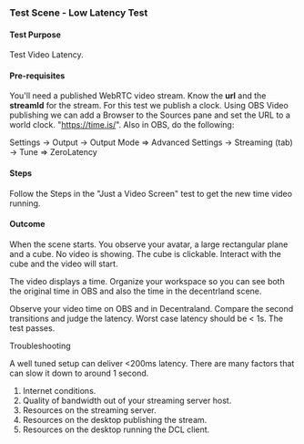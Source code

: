 ### Test Scene - Low Latency Test

#### Test Purpose

Test Video Latency.

#### Pre-requisites

You'll need a published WebRTC video stream. Know the **url** and the **streamId** for the stream.
For this test we publish a clock. Using OBS Video publishing we can add a Browser to the Sources pane and set the URL to a world clock. "https://time.is/".
Also in OBS, do the following:

Settings -> Output -> Output Mode => Advanced
Settings -> Streaming (tab) -> Tune => ZeroLatency

#### Steps

Follow the Steps in the "Just a Video Screen" test to get the new time video running.

#### Outcome

When the scene starts. You observe your avatar, a large rectangular plane and a cube. No video is showing.
The cube is clickable. Interact with the cube and the video will start.

The video displays a time. Organize your workspace so you can see both the original time in OBS and also the time in the decentrland scene.

Observe your video time on OBS and in Decentraland. Compare the second transitions and judge the latency.
Worst case latency should be < 1s.
The test passes.

Troubleshooting

A well tuned setup can deliver <200ms latency. There are many factors that can slow it down to around 1 second. 

1) Internet conditions.
2) Quality of bandwidth out of your streaming server host.
3) Resources on the streaming server.
4) Resources on the desktop publishing the stream.
5) Resources on the desktop running the DCL client.

